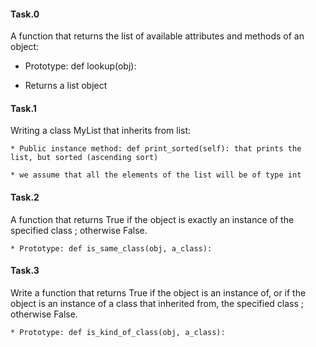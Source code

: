 #### Task.0 ####
A function that returns the list of available attributes and methods of an object:

   * Prototype: def lookup(obj):

   * Returns a list object

#### Task.1 ####
Writing a class MyList that inherits from list:

    * Public instance method: def print_sorted(self): that prints the list, but sorted (ascending sort)

    * we assume that all the elements of the list will be of type int

#### Task.2 ####
A function that returns True if the object is exactly an instance of the specified class ; otherwise False.

    * Prototype: def is_same_class(obj, a_class):

#### Task.3 ####
Write a function that returns True if the object is an instance of, or if the object is an instance of a class that inherited from, the specified class ; otherwise False.

    * Prototype: def is_kind_of_class(obj, a_class):

